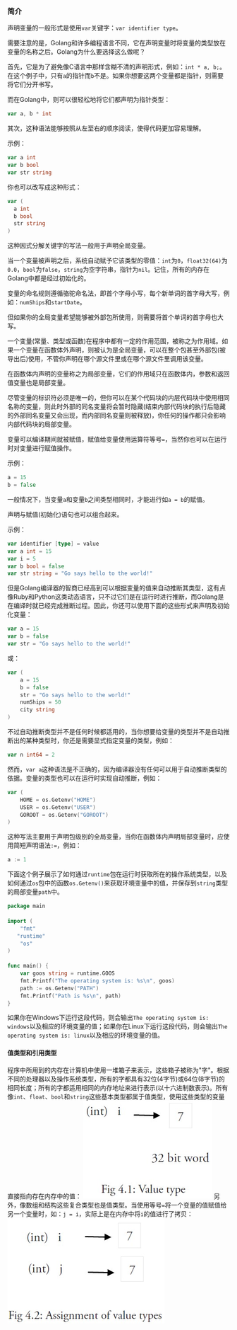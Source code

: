 ### 简介

声明变量的一般形式是使用`var`关键字：`var identifier type`。

需要注意的是，Golang和许多编程语言不同，它在声明变量时将变量的类型放在变量的名称之后。Golang为什么要选择这么做呢？

首先，它是为了避免像C语言中那样含糊不清的声明形式，例如：`int * a, b;`。在这个例子中，只有`a`的指针而`b`不是。如果你想要这两个变量都是指针，则需要将它们分开书写。

而在Golang中，则可以很轻松地将它们都声明为指针类型：

```go
var a, b * int
```

其次，这种语法能够按照从左至右的顺序阅读，使得代码更加容易理解。

示例：

```go
var a int
var b bool
var str string
```

你也可以改写成这种形式：

```go
var (
  a int
  b bool
  str string
)
```

这种因式分解关键字的写法一般用于声明全局变量。

当一个变量被声明之后，系统自动赋予它该类型的零值：`int`为`0`，`float32(64)`为`0.0`，`bool`为`false`，`string`为空字符串，指针为`nil`。记住，所有的内存在Golang中都是经过初始化的。

变量的命名规则遵循骆驼命名法，即首个字母小写，每个新单词的首字母大写，例如：`numShips`和`startDate`。

但如果你的全局变量希望能够被外部包所使用，则需要将首个单词的首字母也大写。

一个变量(常量、类型或函数)在程序中都有一定的作用范围，被称之为作用域。如果一个变量在函数体外声明，则被认为是全局变量，可以在整个包甚至外部包(被导出后)使用，不管你声明在哪个源文件里或在哪个源文件里调用该变量。

在函数体内声明的变量称之为局部变量，它们的作用域只在函数体内，参数和返回值变量也是局部变量。

尽管变量的标识符必须是唯一的，但你可以在某个代码块的内层代码块中使用相同名称的变量，则此时外部的同名变量将会暂时隐藏(结束内部代码块的执行后隐藏的外部同名变量又会出现，而内部同名变量则被释放)，你任何的操作都只会影响内部代码块的局部变量。

变量可以编译期间就被赋值，赋值给变量使用运算符等号`=`，当然你也可以在运行时对变量进行赋值操作。

示例：

```go
a = 15
b = false
```

一般情况下，当变量`a`和变量`b`之间类型相同时，才能进行如`a = b`的赋值。

声明与赋值(初始化)语句也可以组合起来。

示例：

```go
var identifier [type] = value
var a int = 15
var i = 5
var b bool = false
var str string = "Go says hello to the world!"
```

但是Golang编译器的智商已经高到可以根据变量的值来自动推断其类型，这有点像Ruby和Python这类动态语言，只不过它们是在运行时进行推断，而Golang是在编译时就已经完成推断过程。因此，你还可以使用下面的这些形式来声明及初始化变量：

```go
var a = 15
var b = false
var str = "Go says hello to the world!"
```

或：

```go
var (
	a = 15
	b = false
	str = "Go says hello to the world!"
	numShips = 50
	city string
)
```

不过自动推断类型并不是任何时候都适用的，当你想要给变量的类型并不是自动推断出的某种类型时，你还是需要显式指定变量的类型，例如：

```go
var n int64 = 2
```

然而，`var a`这种语法是不正确的，因为编译器没有任何可以用于自动推断类型的依据。变量的类型也可以在运行时实现自动推断，例如：

```go
var (
	HOME = os.Getenv("HOME")
	USER = os.Getenv("USER")
	GOROOT = os.Getenv("GOROOT")
)
```

这种写法主要用于声明包级别的全局变量，当你在函数体内声明局部变量时，应使用简短声明语法`:=`，例如：

```go
a := 1
```

下面这个例子展示了如何通过`runtime`包在运行时获取所在的操作系统类型，以及如何通过`os`包中的函数`os.Getenv()`来获取环境变量中的值，并保存到`string`类型的局部变量`path`中。

```go
package main

import (
	"fmt"
   "runtime"
	"os"
)

func main() {
	var goos string = runtime.GOOS
	fmt.Printf("The operating system is: %s\n", goos)
	path := os.Getenv("PATH")
	fmt.Printf("Path is %s\n", path)
}
```

如果你在Windows下运行这段代码，则会输出`The operating system is: windows`以及相应的环境变量的值；如果你在Linux下运行这段代码，则会输出`The operating system is: linux`以及相应的环境变量的值。

#### 值类型和引用类型

程序中所用到的内存在计算机中使用一堆箱子来表示，这些箱子被称为"字"。根据不同的处理器以及操作系统类型，所有的字都具有32位(4字节)或64位(8字节)的相同长度；所有的字都适用相同的内存地址来进行表示(以十六进制数表示)。所有像`int`、`float`、`bool`和`string`这些基本类型都属于值类型，使用这些类型的变量直接指向存在内存中的值：
![img1](images/01.jpg)
另外，像数组和结构这些复合类型也是值类型。当使用等号`=`将一个变量的值赋值给另一个变量时，如：`j = i`，实际上是在内存中将`i`的值进行了拷贝：
![img2](images/02.jpg)

